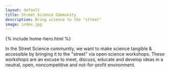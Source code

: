 ```yaml
---
layout: default
title: Street Science Community
description: Bring science to the "street"
image: index.jpg
---
```


{% include home-hero.html %}

In the Street Science community, we want to make science tangible & accessible
by bringing it to the "street" via open science workshops. These workshops are
an excuse to meet, discuss, educate and develop ideas in a neutral, open,
noncompetitive and not-for-profit environment.
